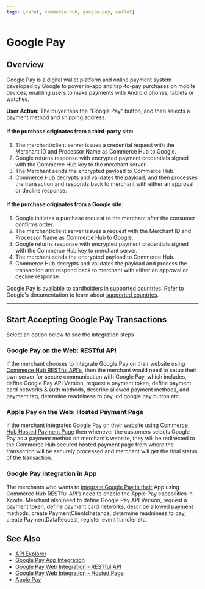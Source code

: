 ```yaml
---
tags: [carat, commerce-hub, google-pay, wallet]
---
```


# Google Pay

## Overview

Google Pay is a digital wallet platform and online payment system developed by Google to power in-app and tap-to-pay purchases on mobile devices, enabling users to make payments with Android phones, tablets or watches. 


**User Action:** The buyer taps the "Google Pay" button, and then selects a payment method and shipping address.

#### If the purchase originates from a third-party site:

1. The merchant/client server issues a credential request with the Merchant ID and Processor Name as Commerce Hub to Google.
2. Google returns response with encrypted payment credentials signed with the Commerce Hub key to the merchant server.
3. The Merchant sends the encrypted payload to Commerce Hub.
4. Commerce Hub decrypts and validates the payload, and then processes the transaction and responds back to merchant with either an approval or decline response.


#### If the purchase originates from a Google site:

1. Google initiates a purchase request to the merchant after the consumer confirms order.
2. The merchant/client server issues a request with the Merchant ID and Processor Name as Commerce Hub to Google.
3. Google returns response with encrypted payment credentials signed with the Commerce Hub key to merchant server.
4. The merchant sends the encrypted payload to Commerce Hub.
5. Commerce Hub decrypts and validates the payload and process the transaction and respond back to merchant with either an approval or decline response.


Google Pay is available to cardholders in supported countries. Refer to Google's documentation to learn about [supported countries](https://support.google.com/pay/answer/9023773).

---

## Start Accepting Google Pay Transactions

Select an option below to see the integration steps

### Google Pay on the Web: RESTful API

If the merchant chooses to integrate Google Pay on their website using [Commerce Hub RESTful API's](?path=docs/Online-Mobile-Digital/Wallets-AltPayments/Google-Pay/Google-Pay-Web-REST.md), then the merchant would need to setup their own server for secure communication with Google Pay, which includes, define Google Pay API Version, request a payment token, define payment card networks & auth methods, describe allowed payment methods, add payment tag, determine readniness to pay, dd google pay button etc.

### Apple Pay on the Web: Hosted Payment Page

If the merchant integrates Google Pay on their website using [Commerce Hub Hosted Payment Page](?path=docs/Online-Mobile-Digital/Wallets-AltPayments/Google-Pay/Google-Pay-Web-HPP.md) then whenever the customers selects Google Pay as a payment method on merchant’s website, they will be redirected to the Commerce Hub secured hosted payment page from where the transaction will be securely processed and merchant will get the final status of the transaction.

### Google Pay Integration in App

The merchants who wants to [integrate Google Pay in their](?path=docs/Online-Mobile-Digital/Wallets-AltPayments/Google-Pay/Google-Pay-App.md) App using Commerce Hub RESTful API’s need to enable the Apple Pay capabilities in Xcode. Merchant also need to define Google Pay API Version, request a payment token, define payment card networks, describe allowed payment methods, create PaymentClientsInstance, determine readniness to pay, create PaymentDataRequest, register event handler etc.

## See Also

- [API Explorer](url)
- [Google Pay App Integration](?path=docs/Online-Mobile-Digital/Wallets-AltPayments/Google-Pay/Google-Pay-App.md)
- [Google Pay Web Integration - RESTful API](?path=docs/Online-Mobile-Digital/Wallets-AltPayments/Google-Pay/Google-Pay-Web-REST.md)
- [Google Pay Web Integration - Hosted Page](?path=docs/Online-Mobile-Digital/Wallets-AltPayments/Google-Pay/Google-Pay-Web-HPP.md)
- [Apple Pay](?path=docs/Online-Mobile-Digital/Wallets-AltPayments/Apple-Pay/Apple-Pay.md)